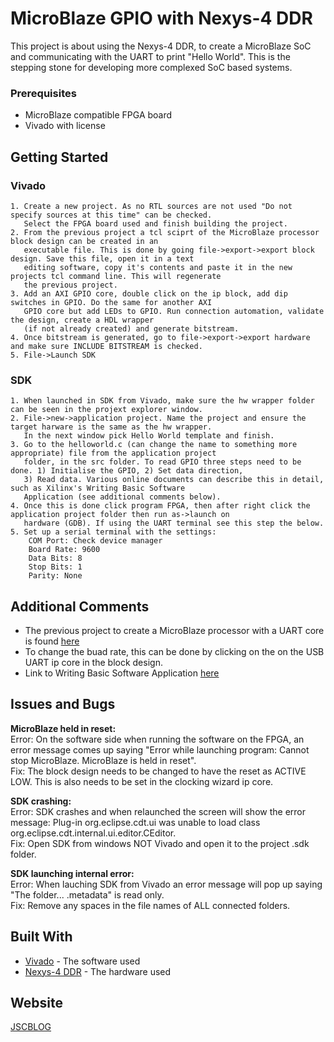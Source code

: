 # MicroBlaze GPIO with Nexys-4 DDR

This project is about using the Nexys-4 DDR, to create a MicroBlaze SoC and communicating with the UART to print "Hello World". 
This is the stepping stone for developing more complexed SoC based systems.

### Prerequisites

* MicroBlaze compatible FPGA board
* Vivado with license

## Getting Started

### Vivado

```
1. Create a new project. As no RTL sources are not used "Do not specify sources at this time" can be checked.
   Select the FPGA board used and finish building the project.
2. From the previous project a tcl sciprt of the MicroBlaze processor block design can be created in an
   executable file. This is done by going file->export->export block design. Save this file, open it in a text
   editing software, copy it's contents and paste it in the new projects tcl command line. This will regenerate
   the previous project. 
3. Add an AXI GPIO core, double click on the ip block, add dip switches in GPIO. Do the same for another AXI 
   GPIO core but add LEDs to GPIO. Run connection automation, validate the design, create a HDL wrapper 
   (if not already created) and generate bitstream.
4. Once bitstream is generated, go to file->export->export hardware and make sure INCLUDE BITSTREAM is checked.
5. File->Launch SDK
```

### SDK

```
1. When launched in SDK from Vivado, make sure the hw wrapper folder can be seen in the projext explorer window.
2. File->new->application project. Name the project and ensure the target harware is the same as the hw wrapper.
   In the next window pick Hello World template and finish.
3. Go to the helloworld.c (can change the name to something more appropriate) file from the application project 
   folder, in the src folder. To read GPIO three steps need to be done. 1) Initialise the GPIO, 2) Set data direction,
   3) Read data. Various online documents can describe this in detail, such as Xilinx's Writing Basic Software
   Application (see additional comments below).
4. Once this is done click program FPGA, then after right click the application project folder then run as->launch on 
   hardware (GDB). If using the UART terminal see this step the below.
5. Set up a serial terminal with the settings:
	COM Port: Check device manager
	Board Rate: 9600
	Data Bits: 8
	Stop Bits: 1
	Parity: None
```

## Additional Comments

- The previous project to create a MicroBlaze processor with a UART core is found [here](https://github.com/JSCBLOG/Microblaze_Hello_World)
- To change the buad rate, this can be done by clicking on the on the USB UART ip core in the block design.
- Link to Writing Basic Software Application [here](https://github.com/JSCBLOG/MicroBlaze_GPIO/blob/master/Writing%20Basic%20Software%20Application.pdf)
## Issues and Bugs

**MicroBlaze held in reset:**<br/>
	Error: On the software side when running the software on the FPGA, an error message comes up saying "Error while launching 		       program: Cannot stop MicroBlaze. MicroBlaze is held in reset".<br/>
	Fix: The block design needs to be changed to have the reset as ACTIVE LOW. This is also needs to be set in the clocking wizard 		     ip core. 

**SDK crashing:**<br/>
	Error: SDK crashes and when relaunched the screen will show the error message: Plug-in org.eclipse.cdt.ui was unable to load 	            class org.eclipse.cdt.internal.ui.editor.CEditor. <br/>
	Fix: Open SDK from windows NOT Vivado and open it to the project .sdk folder.

**SDK launching internal error:**<br/>
	Error: When lauching SDK from Vivado an error message will pop up saying "The folder... .metadata" is read only.<br/>
	Fix: Remove any spaces in the file names of ALL connected folders.

## Built With

* [Vivado](https://www.xilinx.com/products/design-tools/vivado.html) - The software used
* [Nexys-4 DDR](https://store.digilentinc.com/nexys-4-artix-7-fpga-trainer-board-limited-time-see-nexys4-ddr/) - The hardware used

## Website

[JSCBLOG](http://jscblog.com/)



